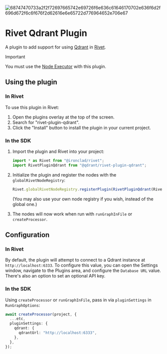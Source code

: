 ![68747470733a2f2f72697665742e69726f6e636c61646170702e636f6d2f696d672f6c6f676f2d62616e6e65722d776964652e706e67](https://github.com/Anush008/fastembed-rs/assets/46051506/450c8ccb-8d1e-4c04-94e7-b39cc27705ea)

# Rivet Qdrant Plugin

A plugin to add support for using [Qdrant](https://qdrant.tech) in [Rivet](https://rivet.ironcladapp.com/).

> [!IMPORTANT]  
> You must use the [Node Executor](https://rivet.ironcladapp.com/docs/user-guide/executors#node) with this plugin.

## Using the plugin

### In Rivet

To use this plugin in Rivet:

1. Open the plugins overlay at the top of the screen.
2. Search for "rivet-plugin-qdrant".
3. Click the "Install" button to install the plugin in your current project.

### In the SDK

1. Import the plugin and Rivet into your project:

   ```ts
   import * as Rivet from "@ironclad/rivet";
   import RivetPluginQdrant from "@qdrant/rivet-plugin-qdrant";
   ```

2. Initialize the plugin and register the nodes with the `globalRivetNodeRegistry`:

   ```ts
   Rivet.globalRivetNodeRegistry.registerPlugin(RivetPluginQdrant(Rivet));
   ```

   (You may also use your own node registry if you wish, instead of the global one.)

3. The nodes will now work when run with `runGraphInFile` or `createProcessor`.

## Configuration

### In Rivet

By default, the plugin will attempt to connect to a Qdrant instance at `http://localhost:6333`. To configure this value, you can open the Settings window, navigate to the Plugins area, and configure the `Database URL` value. There's also an option to set an optional API key.

### In the SDK

Using `createProcessor` or `runGraphInFile`, pass in via `pluginSettings` in `RunGraphOptions`:

```ts
await createProcessor(project, {
  ...etc,
  pluginSettings: {
    qdrant: {
      qdrantUrl: "http://localhost:6333",
    },
  },
});
```
